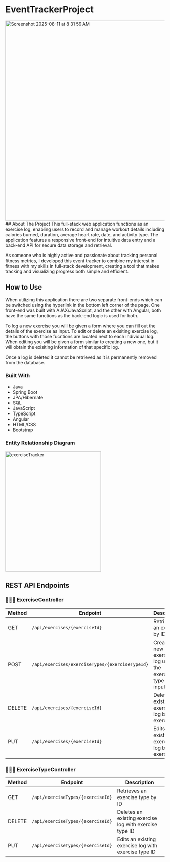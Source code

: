 # EventTrackerProject
<img width="1048" height="631" alt="Screenshot 2025-08-11 at 8 31 59 AM" src="https://github.com/user-attachments/assets/79ee1ba1-0a22-4c46-bcdc-5e1be307b29b" />
## About The Project
This full-stack web application functions as an exercise log, enabling users to record and manage workout details including calories burned, duration, average heart rate, date, and activity type. The application features a responsive front-end for intuitive data entry and a back-end API for secure data storage and retrieval. 

As someone who is highly active and passionate about tracking personal fitness metrics, I developed this event tracker to combine my interest in fitness with my skills in full-stack development, creating a tool that makes tracking and visualizing progress both simple and efficient.

## How to Use
When utilizing this application there are two separate front-ends which can be switched using the hyperlink in the bottom left corner of the page. One front-end was built with AJAX/JavaScript, and the other with Angular, both have the same functions as the back-end logic is used for both. 

To log a new exercise you will be given a form where you can fill out the details of the exercise as input. To edit or delete an exisiting exercise log, the buttons with those fucntions are located next to each individual log. When editing you will be given a form similar to creating a new one, but it will obtain the exisiting information of that specific log.

Once a log is deleted it cannot be retrieved as it is permanently removed from the database.

### Built With
* Java
* Spring Boot
* JPA/Hibernate
* SQL
* JavaScript
* TypeScript
* Angular
* HTML/CSS
* Bootstrap

### Entity Relationship Diagram
<img width="302" height="380" alt="exerciseTracker" src="https://github.com/user-attachments/assets/d4c47d8d-06e1-4192-a654-3f16cae6a369" />

## REST API Endpoints

### 🧗🏼‍♀️ ExerciseController
| Method   | Endpoint                                        | Description                                                    |
|----------|-------------------------------------------------|----------------------------------------------------------------|
| GET      | `/api/exercises/{exerciseId}`                   | Retrieves an exercise by ID                                    |
| POST     | `/api/exercises/exerciseTypes/{exerciseTypeId}` | Creates a new exercise log using the exercise type ID inputted |
| DELETE   | `/api/exercises/{exerciseId}`                   | Deletes an existing exercise log by exercise ID                |
| PUT      | `/api/exercises/{exerciseId}`                   | Edits an existing exercise log by exercise ID                  |

### 🏄🏾‍♀️ ExerciseTypeController
| Method   | Endpoint                           | Description                                                    |
|----------|------------------------------------|----------------------------------------------------------------|
| GET      | `/api/exerciseTypes/{exerciseId}`  | Retrieves an exercise type by ID                               |
| DELETE   | `/api/exerciseTypes/{exerciseId}`  | Deletes an existing exercise log with exercise type ID         |
| PUT      | `/api/exerciseTypes/{exerciseId}`  | Edits an existing exercise log with exercise type ID           |




